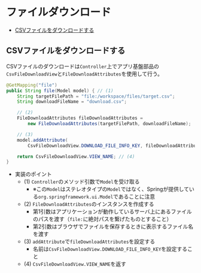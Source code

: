 # ファイルダウンロード

- [CSVファイルをダウンロードする](#csvファイルをダウンロードする)

## CSVファイルをダウンロードする

CSVファイルのダウンロードは`Controller`上でアプリ基盤部品の`CsvFileDownloadView`と`FileDownloadAttributes`を使用して行う。

```java
@GetMapping("file")
public String file(Model model) { // (1)
    String targetFilePath = "file:/workspace/files/target.csv";
    String downloadFileName = "download.csv";

    // (2)
    FileDownloadAttributes fileDownloadAttributes =
        new FileDownloadAttributes(targetFilePath, downloadFileName);

    // (3)
    model.addAttribute(
        CsvFileDownloadView.DOWNLOAD_FILE_INFO_KEY, fileDownloadAttributes);

    return CsvFileDownloadView.VIEW_NAME; // (4)
}
```

- 実装のポイント
    - (1) `Controller`のメソッド引数で`Model`を受け取る
        - ※この`Model`はステレオタイプの`Model`ではなく、Springが提供している`org.springframework.ui.Model`であることに注意
    - (2) `FileDownloadAttributes`のインスタンスを作成する
        - 第1引数はアプリケーションが動作しているサーバ上にあるファイルのパスを渡す（`file:`に絶対パスを繋げたものとすること）
        - 第2引数はブラウザでファイルを保存するときに表示するファイル名を渡す
    - (3) `addAttribute`で`fileDownloadAttributes`を設定する
        - 名前は`CsvFileDownloadView.DOWNLOAD_FILE_INFO_KEY`を設定すること
    - (4) `CsvFileDownloadView.VIEW_NAME`を返す
